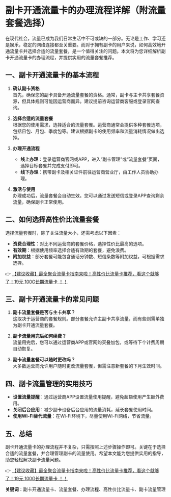 # 副卡开通流量卡的办理流程详解（附流量套餐选择）

在现代社会，流量已成为我们日常生活中不可或缺的一部分。无论是工作、学习还是娱乐，稳定的网络连接都至关重要。而对于拥有副卡的用户来说，如何高效地开通流量卡并选择合适的流量套餐，是一个值得关注的问题。本文将为您详细解析副卡开通流量卡的办理流程，并提供实用的流量套餐推荐。

## 一、副卡开通流量卡的基本流程

1. **确认副卡资格**  
   首先，确保您的副卡具备开通流量套餐的资格。通常，副卡与主卡共享套餐资源，但具体规则可能因运营商而异。建议提前咨询运营商客服或登录官网查询。

2. **选择合适的流量套餐**  
   根据您的使用需求，选择适合的流量套餐。运营商通常会提供多种套餐选项，包括日包、月包、季度包等。建议根据副卡的使用频率和流量消耗情况做出选择。

3. **办理开通流程**  
   - **线上办理**：登录运营商官网或APP，进入“副卡管理”或“流量套餐”页面，选择目标套餐并完成支付即可。  
   - **线下办理**：携带副卡及相关证件前往运营商营业厅，由工作人员协助办理。

4. **激活与使用**  
   办理成功后，流量套餐会自动生效。您可以通过发送短信或登录APP查询剩余流量，确保副卡正常使用。

## 二、如何选择高性价比流量套餐

选择流量套餐时，除了关注流量大小，还需考虑以下因素：  
- **资费合理性**：对比不同运营商的套餐价格，选择性价比最高的选项。  
- **有效期**：根据使用频率选择合适有效期的套餐，避免浪费。  
- **附加权益**：部分套餐可能包含通话分钟数、短信条数等附加权益，可根据需求选择。

👉 [【建议收藏】最全聚合流量卡指南来啦！高性价比流量卡推荐，看这个就够了！19元 100G长期流量卡 ！！](https://bit.ly/Liuliangka)

## 三、副卡开通流量卡的常见问题

1. **副卡流量套餐是否与主卡共享？**  
   这取决于运营商的套餐规则。部分套餐允许主副卡共享流量，而有些则需单独为副卡开通流量套餐。

2. **副卡流量用完后如何续费？**  
   流量用完后，您可以通过运营商APP或官网购买叠加包，或等待下个计费周期自动恢复。

3. **副卡流量套餐可以随时更改吗？**  
   大多数运营商允许用户随时更改流量套餐，但需注意新套餐的下月生效时间。

## 四、副卡流量管理的实用技巧

- **设置流量提醒**：通过运营商APP设置流量使用提醒，避免超额使用产生额外费用。  
- **关闭后台应用**：减少副卡设备后台应用的流量消耗，延长套餐使用时间。  
- **使用Wi-Fi替代流量**：在Wi-Fi环境下，尽量使用Wi-Fi网络，节省流量。

## 五、总结

副卡开通流量卡的办理流程并不复杂，只需按照上述步骤操作即可。关键在于选择合适的流量套餐，并合理管理副卡的流量使用。希望本文能为您提供实用的指导，助您轻松解决副卡流量问题。

👉 [【建议收藏】最全聚合流量卡指南来啦！高性价比流量卡推荐，看这个就够了！19元 100G长期流量卡 ！！](https://bit.ly/Liuliangka)

**关键词**：副卡开通流量卡、流量套餐、办理流程、高性价比流量卡、副卡流量管理